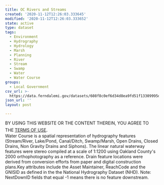 ```yaml
---
title: OC Rivers and Streams
created: '2020-11-12T12:26:03.333645'
modified: '2020-11-12T12:26:03.333652'
state: active
type: dataset
tags:
  - Environment
  - Hydrography
  - Hydrology
  - Marsh
  - Planning
  - River
  - Stream
  - Swamp
  - Water
  - Water Course
groups:
  - Local Government
csv_url: >-
  https://data.ferndalemi.gov/datasets/608f8c0ef6d34d8ea9fd51f13309995d_1.csv?outSR=%7B%22latestWkid%22%3A3857%2C%22wkid%22%3A102100%7D
json_url: ''
layout: post

---
```

BY USING THIS WEBSITE OR THE CONTENT THEREIN, YOU AGREE TO THE <u><a href='https://www.oakgov.com/open-data-terms'>TERMS OF USE</a></u><span style='font-family: &quot;Avenir Next W01&quot;, &quot;Avenir Next W00&quot;, &quot;Avenir Next&quot;, Avenir, &quot;Helvetica Neue&quot;, Helvetica, Arial, sans-serif; font-size: 17px;'>. </span><span style='font-family: &quot;Avenir Next W01&quot;, &quot;Avenir Next W00&quot;, &quot;Avenir Next&quot;, Avenir, &quot;Helvetica Neue&quot;, Helvetica, Arial, sans-serif; font-size: 17px;'><br /></span>Water Course is a spatial representation of hydrography features (Stream/River, Lake/Pond, Canal/Ditch, Swamp/Marsh, Open Drains, Closed Drains, Non Gravity Drains and Siphons). The linear natural waterway features were stereo compiled at a scale of 1:1200 using Oakland County's 2000 orthophotography as a reference. Drain feature locations were derived from conversion efforts from paper and digital construction plans.Key attributes include the Asset Maintainer, ReachCode and the GNISID as defined in the the National Hydrography Dataset (NHD). Note: NextDownID fields that equal -1 means there is no feature downstream.
